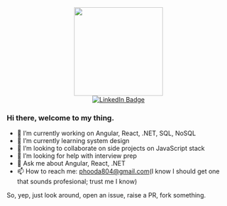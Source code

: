 <div id="header" align="center">
  <img src="https://media.giphy.com/media/v1.Y2lkPTc5MGI3NjExcTBudWgyNjR4d3B4cWpnMGV0YzdyMXV6Y3hiNGZsa3g1dmpmenlxNCZlcD12MV9pbnRlcm5hbF9naWZfYnlfaWQmY3Q9cw/eg4q8ka6zQuQ2qgKwe/giphy.gif" width="200"/>
</div>
<div id="badges" align="center">
  <a href="https://www.linkedin.com/in/parikshit-hooda">
    <img src="https://img.shields.io/badge/LinkedIn-blue?style=for-the-badge&logo=linkedin&logoColor=white" alt="LinkedIn Badge"/>
  </a>
</div>

### Hi there, welcome to my thing.

- 🔭 I’m currently working on Angular, React, .NET, SQL, NoSQL
- 🌱 I’m currently learning system design
- 👯 I’m looking to collaborate on side projects on JavaScript stack
- 🤔 I’m looking for help with interview prep
- 💬 Ask me about Angular, React, .NET
- 📫 How to reach me: phooda804@gmail.com(I know I should get one that sounds profesional; trust me I know)

So, yep, just look around, open an issue, raise a PR, fork something. 

